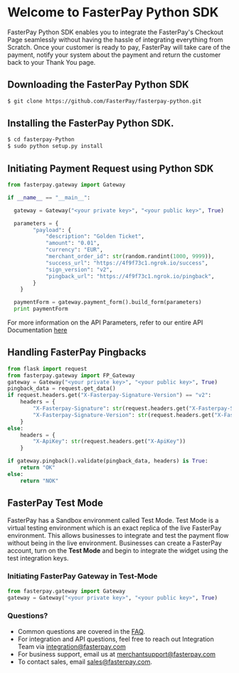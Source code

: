 # Welcome to FasterPay Python SDK

FasterPay Python SDK enables you to integrate the FasterPay's Checkout Page seamlessly without having the hassle of integrating everything from Scratch.
Once your customer is ready to pay, FasterPay will take care of the payment, notify your system about the payment and return the customer back to your Thank You page.

## Downloading the FasterPay Python SDK

```sh
$ git clone https://github.com/FasterPay/fasterpay-python.git
```

## Installing the FasterPay Python SDK.
```sh
$ cd fasterpay-Python
$ sudo python setup.py install
```

## Initiating Payment Request using Python SDK

```python
from fasterpay.gateway import Gateway

if __name__ == "__main__":

  gateway = Gateway("<your private key>", "<your public key>", True)

  parameters = {
        "payload": {
            "description": "Golden Ticket",
            "amount": "0.01",
            "currency": "EUR",
            "merchant_order_id": str(random.randint(1000, 9999)),
            "success_url": "https://4f9f73c1.ngrok.io/success",
            "sign_version": "v2",
            "pingback_url": "https://4f9f73c1.ngrok.io/pingback",
        }
    }

  paymentForm = gateway.payment_form().build_form(parameters)
  print paymentForm
```

For more information on the API Parameters, refer to our entire API Documentation [here](https://docs.fasterpay.com/api#section-custom-integration)

## Handling FasterPay Pingbacks

```python
from flask import request
from fasterpay.gateway import FP_Gateway
gateway = Gateway("<your private key>", "<your public key>", True)
pingback_data = request.get_data()
if request.headers.get("X-Fasterpay-Signature-Version") == "v2":
    headers = {
        "X-Fasterpay-Signature": str(request.headers.get("X-Fasterpay-Signature")),
        "X-Fasterpay-Signature-Version": str(request.headers.get("X-Fasterpay-Signature-Version"))
    }
else:
    headers = {
        "X-ApiKey": str(request.headers.get("X-ApiKey"))
    }

if gateway.pingback().validate(pingback_data, headers) is True:
    return "OK"
else:
    return "NOK"
```

## FasterPay Test Mode
FasterPay has a Sandbox environment called Test Mode. Test Mode is a virtual testing environment which is an exact replica of the live FasterPay environment. This allows businesses to integrate and test the payment flow without being in the live environment. Businesses can create a FasterPay account, turn on the **Test Mode** and begin to integrate the widget using the test integration keys.

### Initiating FasterPay Gateway in Test-Mode
```python
from fasterpay.gateway import Gateway
gateway = Gateway("<your private key>", "<your public key>", True)
```

### Questions?
* Common questions are covered in the [FAQ](https://www.fasterpay.com/support).
* For integration and API questions, feel free to reach out Integration Team via [integration@fasterpay.com](mailto:integration@fasterpay.com)
* For business support, email us at [merchantsupport@fasterpay.com](mailto:merchantsupport@fasterpay.com)
* To contact sales, email [sales@fasterpay.com](mailto:sales@fasterpay.com).
